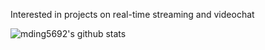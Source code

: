 Interested in projects on real-time streaming and videochat

![mding5692's github stats](https://github-readme-stats.vercel.app/api?username=mding5692&count_private=true)
